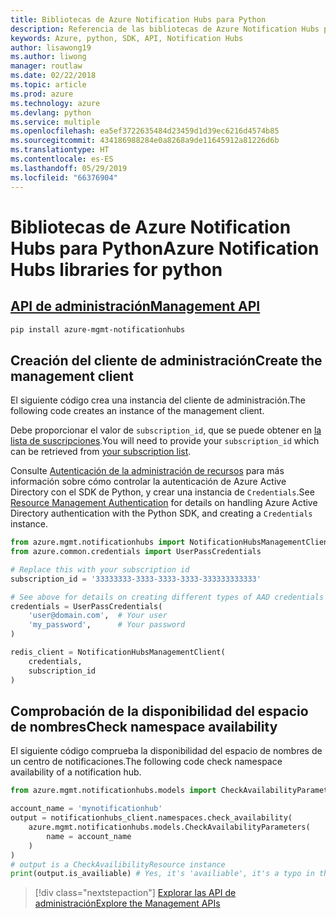 ```yaml
---
title: Bibliotecas de Azure Notification Hubs para Python
description: Referencia de las bibliotecas de Azure Notification Hubs para Python
keywords: Azure, python, SDK, API, Notification Hubs
author: lisawong19
ms.author: liwong
manager: routlaw
ms.date: 02/22/2018
ms.topic: article
ms.prod: azure
ms.technology: azure
ms.devlang: python
ms.service: multiple
ms.openlocfilehash: ea5ef3722635484d23459d1d39ec6216d4574b85
ms.sourcegitcommit: 434186988284e0a8268a9de11645912a81226d6b
ms.translationtype: HT
ms.contentlocale: es-ES
ms.lasthandoff: 05/29/2019
ms.locfileid: "66376904"
---
```

# <a name="azure-notification-hubs-libraries-for-python"></a><span data-ttu-id="a5669-104">Bibliotecas de Azure Notification Hubs para Python</span><span class="sxs-lookup"><span data-stu-id="a5669-104">Azure Notification Hubs libraries for python</span></span>

## <a name="management-apipythonapioverviewazurenotificationhubsmanagement"></a>[<span data-ttu-id="a5669-105">API de administración</span><span class="sxs-lookup"><span data-stu-id="a5669-105">Management API</span></span>](/python/api/overview/azure/notificationhubs/management)

```bash
pip install azure-mgmt-notificationhubs
```

## <a name="create-the-management-client"></a><span data-ttu-id="a5669-106">Creación del cliente de administración</span><span class="sxs-lookup"><span data-stu-id="a5669-106">Create the management client</span></span>

<span data-ttu-id="a5669-107">El siguiente código crea una instancia del cliente de administración.</span><span class="sxs-lookup"><span data-stu-id="a5669-107">The following code creates an instance of the management client.</span></span>

<span data-ttu-id="a5669-108">Debe proporcionar el valor de ``subscription_id``, que se puede obtener en [la lista de suscripciones](https://manage.windowsazure.com/#Workspaces/AdminTasks/SubscriptionMapping).</span><span class="sxs-lookup"><span data-stu-id="a5669-108">You will need to provide your ``subscription_id`` which can be retrieved from [your subscription list](https://manage.windowsazure.com/#Workspaces/AdminTasks/SubscriptionMapping).</span></span>

<span data-ttu-id="a5669-109">Consulte [Autenticación de la administración de recursos](/python/azure/python-sdk-azure-authenticate) para más información sobre cómo controlar la autenticación de Azure Active Directory con el SDK de Python, y crear una instancia de ``Credentials``.</span><span class="sxs-lookup"><span data-stu-id="a5669-109">See [Resource Management Authentication](/python/azure/python-sdk-azure-authenticate) for details on handling Azure Active Directory authentication with the Python SDK, and creating a ``Credentials`` instance.</span></span>

```python
from azure.mgmt.notificationhubs import NotificationHubsManagementClient
from azure.common.credentials import UserPassCredentials

# Replace this with your subscription id
subscription_id = '33333333-3333-3333-3333-333333333333'

# See above for details on creating different types of AAD credentials
credentials = UserPassCredentials(
    'user@domain.com',  # Your user
    'my_password',      # Your password
)

redis_client = NotificationHubsManagementClient(
    credentials,
    subscription_id
)
```

## <a name="check-namespace-availability"></a><span data-ttu-id="a5669-110">Comprobación de la disponibilidad del espacio de nombres</span><span class="sxs-lookup"><span data-stu-id="a5669-110">Check namespace availability</span></span>

<span data-ttu-id="a5669-111">El siguiente código comprueba la disponibilidad del espacio de nombres de un centro de notificaciones.</span><span class="sxs-lookup"><span data-stu-id="a5669-111">The following code check namespace availability of a notification hub.</span></span>

```python
from azure.mgmt.notificationhubs.models import CheckAvailabilityParameters

account_name = 'mynotificationhub'
output = notificationhubs_client.namespaces.check_availability(
    azure.mgmt.notificationhubs.models.CheckAvailabilityParameters(
        name = account_name
    )
)
# output is a CheckAvailibilityResource instance
print(output.is_availiable) # Yes, it's 'availiable', it's a typo in the REST API
```

> [!div class="nextstepaction"]
> [<span data-ttu-id="a5669-112">Explorar las API de administración</span><span class="sxs-lookup"><span data-stu-id="a5669-112">Explore the Management APIs</span></span>](/python/api/overview/azure/notificationhubs/management)
